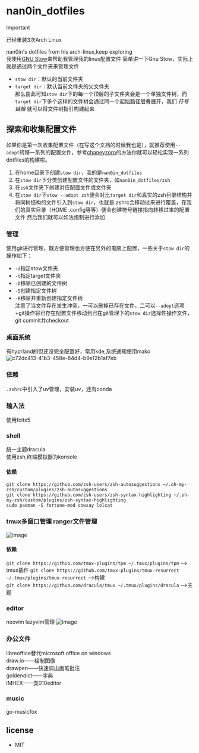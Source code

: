 # nan0in_dotfiles
> [!IMPORTANT]
> 已经重装3次Arch Linux

nan0in's dotfiles from his arch-linux,keep exploring  
我使用[GNU Stow](https://www.gnu.org/software/stow/)来帮助我管理我的linux配置文件
简单讲一下Gnu Stow，实际上就是通过两个文件夹来管理文件  
- `stow dir`：默认的当前文件夹
- `target dir`：默认当前文件夹的父文件夹  
那么由此可知`stow dir`下的每一个顶层的子文件夹会是一个单独文件树，而`target dir`下多个这样的文件树会通过同一个起始路径层叠展开，我们 *符号链接* 就可以将文件树指引构建起来

## 探索和收集配置文件
如果你是第一次收集配置文件（在写这个文档的时候我也是），就推荐使用`--adopt`转移一系列的配置文件，参考[chaneyzorn](https://github.com/chaneyzorn/dotfiles?tab=readme-ov-file)的方法你就可以轻松实现一系列dotfiles的构建啦。  
1. 在home目录下创建`stow dir`，我的是`nan0in_dotfiles`
2. 在`stow dir`下分类创建配置文件的文件夹，如`nan0in_dotfiles/zsh`
3. 在`zsh`文件夹下创建对应配置文件或文件夹
4. 在`stow dir`下`stow --adopt zsh`便会对比`target dir`和真实的zsh目录结构并将同树结构的文件引入到`stow dir`，也就是.zshrc会移动过来进行覆盖，在我们的真实目录（HOME .config等等）便会创建符号链接指向转移过来的配置文件
然后我们就可以如法炮制进行添加

### 管理
使用git进行管理，既方便管理也方便在另外的电脑上配置，一些关于`stow dir`的操作如下：  
- `-d`指定stow文件夹
- `-t`指定target文件夹
- `-D`移除已创建的文件树
- `-S`创建指定文件树
- `-R`移除并重新创建指定文件树  
注意了当文件存在发生冲突，一可以删掉已存在文件，二可以`--adopt`选项+git操作将已存在配置文件移动到已在git管理下的`stow dir`选择性操作文件，git commit并checkout

### 桌面系统
有hyprland的但还没完全配置好，常用kde,系统通知使用mako
![c72dc413-41b3-458e-84d4-b9e12b1af7eb](https://github.com/user-attachments/assets/fc79acf7-cbdb-42fc-868b-647402a1a26e)


### 依赖
`.zshrc`中引入了uv管理，安装uv，还有conda

### 输入法
使用fcitx5

### shell
统一主题dracula  
使用zsh,终端模拟器为konsole  

#### 依赖
`git clone https://github.com/zsh-users/zsh-autosuggestions ~/.oh-my-zsh/custom/plugins/zsh-autosuggestions`  
`git clone https://github.com/zsh-users/zsh-syntax-highlighting ~/.oh-my-zsh/custom/plugins/zsh-syntax-highlighting`  
`sudo pacman -S fortune-mod cowsay lolcat`  

### tmux多窗口管理 ranger文件管理  
![image](https://github.com/user-attachments/assets/55f1aab9-9410-4d43-baa1-43b8adfee067)

#### 依赖
`git clone https://github.com/tmux-plugins/tpm ~/.tmux/plugins/tpm` --> tmux插件
`git clone https://github.com/tmux-plugins/tmux-resurrect ~/.tmux/plugins/tmux-resurrect` -->构建  
`git clone https://github.com/dracula/tmux ~/.tmux/plugins/dracula` -->主题




### editor
neovim lazyvim管理
![image](https://github.com/user-attachments/assets/633fbd6d-cb97-4d50-b408-4e975b308546)


### 办公文件
libreoffice替代microsoft office on windows  
draw.io——绘制图像  
drawpen——快速调出画笔批注  
goldendict——字典  
IMHEX——类010editor  

### music
go-musicfox



## license
- MIT

